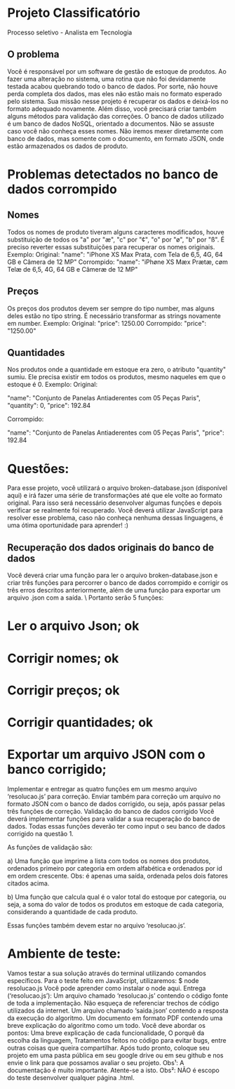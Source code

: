 # Projeto Classificatório

Processo seletivo - Analista em Tecnologia

## O problema 
Você é responsável por um software de gestão de estoque de produtos. Ao fazer uma alteração no sistema, uma rotina que não foi devidamente testada acabou quebrando todo o banco de dados. Por sorte, não houve perda completa dos dados, mas eles não estão mais no formato esperado pelo sistema. Sua missão nesse projeto é recuperar os dados e deixá-los no formato adequado novamente. Além disso, você precisará criar também alguns métodos para validação das correções. 
O banco de dados utilizado é um banco de dados NoSQL, orientado a documentos. Não se assuste caso você não conheça esses nomes. Não iremos mexer diretamente com banco de dados, mas somente com o documento, em formato JSON, onde estão armazenados os dados de produto. 


# Problemas detectados no banco de dados corrompido

## Nomes
Todos os nomes de produto tiveram alguns caracteres modificados, houve substituição de todos os "a" por "æ", "c" por "¢", "o" por "ø", "b" por "ß". É preciso reverter essas substituições para recuperar os nomes originais.
Exemplo: 
Original: 
"name": "iPhone XS Max Prata, com Tela de 6,5, 4G, 64 GB e Câmera de 12 MP" 
Corrompido: 
"name": "iPhøne XS Mæx Prætæ, cøm Telæ de 6,5, 4G, 64 GB e Câmeræ de 12 MP" 

## Preços
Os preços dos produtos devem ser sempre do tipo number, mas alguns deles estão no tipo string. É necessário transformar as strings novamente em number.
Exemplo: 
Original:
"price": 1250.00 
Corrompido: 
"price": "1250.00" 


## Quantidades
Nos produtos onde a quantidade em estoque era zero, o atributo "quantity" sumiu. Ele precisa existir em todos os produtos, mesmo naqueles em que o estoque é 0.
Exemplo: 
Original: 


"name": "Conjunto de Panelas Antiaderentes com 05 Peças Paris", 
"quantity": 0, 
"price": 192.84 


Corrompido:


"name": "Conjunto de Panelas Antiaderentes com 05 Peças Paris", 
"price": 192.84 

# Questões: 
Para esse projeto, você utilizará o arquivo broken-database.json (disponível aqui) e irá fazer uma série de transformações até que ele volte ao formato original. Para isso será necessário desenvolver algumas funções e depois verificar se realmente foi recuperado. Você deverá utilizar JavaScript para resolver esse problema, caso não conheça nenhuma dessas linguagens, é uma ótima oportunidade para aprender! :)

## Recuperação dos dados originais do banco de dados 
Você deverá criar uma função para ler o arquivo broken-database.json e criar três funções para percorrer o banco de dados corrompido e corrigir os três erros descritos anteriormente, além de uma função para exportar um arquivo .json com a saída.
\\ Portanto serão 5 funções: 
# Ler o arquivo Json; ok
# Corrigir nomes; ok
# Corrigir preços; ok
# Corrigir quantidades; ok
# Exportar um arquivo JSON com o banco corrigido; 

Implementar e entregar as quatro funções em um mesmo arquivo ‘resolucao.js’ para correção. Enviar também para correção um arquivo no formato JSON com o banco de dados corrigido, ou seja, após passar pelas três funções de correção. 
 Validação do banco de dados corrigido 
Você deverá implementar funções para validar a sua recuperação do banco de dados. Todas essas funções deverão ter como input o seu banco de dados corrigido na questão 1.

As funções de validação são:

a) Uma função que imprime a lista com todos os nomes dos produtos, ordenados primeiro por categoria em ordem alfabética e ordenados por id em ordem crescente. Obs: é apenas uma saída, ordenada pelos dois fatores citados acima.

b) Uma função que calcula qual é o valor total do estoque por categoria, ou seja, a soma do valor de todos os produtos em estoque de cada categoria, considerando a quantidade de cada produto.

Essas funções também devem estar no arquivo ‘resolucao.js’.

# Ambiente de teste:
Vamos testar a sua solução através do terminal utilizando comandos específicos.
Para o teste feito em JavaScript, utilizaremos:
	$ node resolucao.js
	Você pode aprender como instalar o node aqui.
Entrega (‘resolucao.js’): 
Um arquivo chamado ‘resolucao.js’ contendo o código fonte de toda a implementação. Não esqueça de referenciar trechos de código utilizados da internet.
Um arquivo chamado ‘saida.json’ contendo a resposta da execução do algoritmo.
Um documento em formato PDF contendo uma breve explicação do algoritmo como um todo. Você deve abordar os pontos:
Uma breve explicação de cada funcionalidade,
O porquê da escolha da linguagem,
Tratamentos feitos no código para evitar bugs,
entre outras coisas que queira compartilhar.
Após tudo pronto, coloque seu projeto em uma pasta pública em seu google drive ou em seu github e nos envie o link para que possamos avaliar o seu projeto.
Obs¹: A documentação é muito importante. Atente-se a isto.
Obs²: NÃO é escopo do teste desenvolver qualquer página .html.